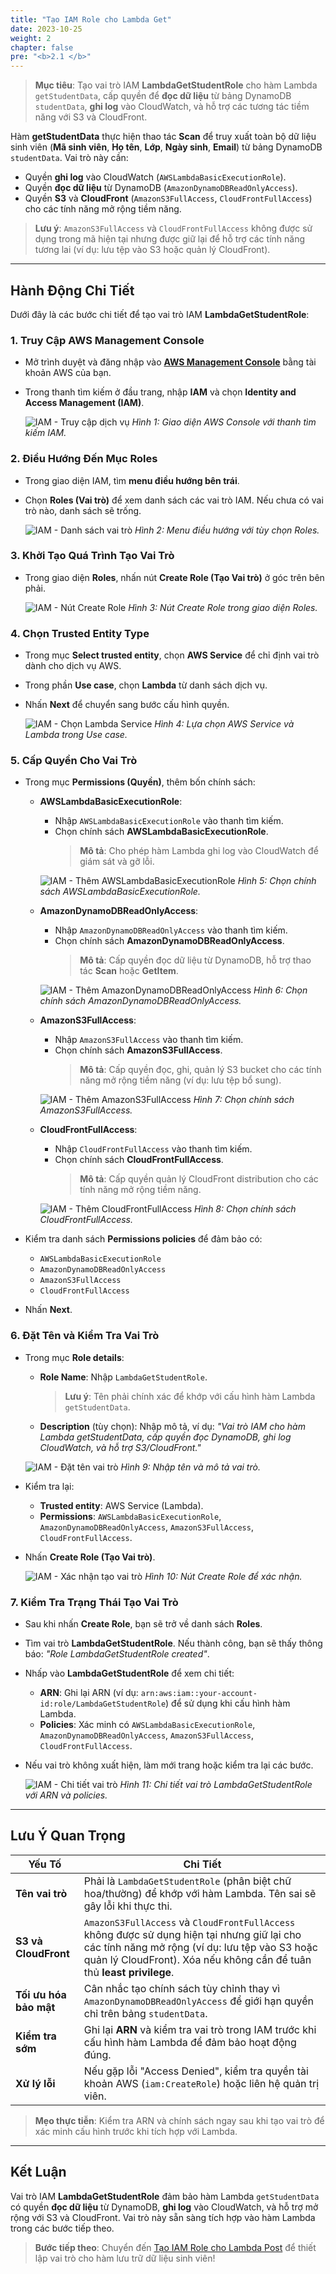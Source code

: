 ```yaml
---
title: "Tạo IAM Role cho Lambda Get"
date: 2023-10-25
weight: 2
chapter: false
pre: "<b>2.1 </b>"
---
```



> **Mục tiêu**: Tạo vai trò IAM **LambdaGetStudentRole** cho hàm Lambda `getStudentData`, cấp quyền để **đọc dữ liệu** từ bảng DynamoDB `studentData`, **ghi log** vào CloudWatch, và hỗ trợ các tương tác tiềm năng với S3 và CloudFront.

Hàm **getStudentData** thực hiện thao tác **Scan** để truy xuất toàn bộ dữ liệu sinh viên (**Mã sinh viên**, **Họ tên**, **Lớp**, **Ngày sinh**, **Email**) từ bảng DynamoDB `studentData`. Vai trò này cần:  
- Quyền **ghi log** vào CloudWatch (`AWSLambdaBasicExecutionRole`).  
- Quyền **đọc dữ liệu** từ DynamoDB (`AmazonDynamoDBReadOnlyAccess`).  
- Quyền **S3** và **CloudFront** (`AmazonS3FullAccess`, `CloudFrontFullAccess`) cho các tính năng mở rộng tiềm năng.  

> **Lưu ý**: `AmazonS3FullAccess` và `CloudFrontFullAccess` không được sử dụng trong mã hiện tại nhưng được giữ lại để hỗ trợ các tính năng tương lai (ví dụ: lưu tệp vào S3 hoặc quản lý CloudFront).

---

## Hành Động Chi Tiết

Dưới đây là các bước chi tiết để tạo vai trò IAM **LambdaGetStudentRole**:

### 1. Truy Cập AWS Management Console
- Mở trình duyệt và đăng nhập vào **[AWS Management Console](https://console.aws.amazon.com)** bằng tài khoản AWS của bạn.
- Trong thanh tìm kiếm ở đầu trang, nhập **IAM** và chọn **Identity and Access Management (IAM)**.

  ![IAM - Truy cập dịch vụ](/images/1-iam-role/get-student/iam-role-get-student-01.png)
  *Hình 1: Giao diện AWS Console với thanh tìm kiếm IAM.*

### 2. Điều Hướng Đến Mục Roles
- Trong giao diện IAM, tìm **menu điều hướng bên trái**.
- Chọn **Roles (Vai trò)** để xem danh sách các vai trò IAM. Nếu chưa có vai trò nào, danh sách sẽ trống.

  ![IAM - Danh sách vai trò](/images/1-iam-role/get-student/iam-role-get-student-02.png)
  *Hình 2: Menu điều hướng với tùy chọn Roles.*

### 3. Khởi Tạo Quá Trình Tạo Vai Trò
- Trong giao diện **Roles**, nhấn nút **Create Role (Tạo Vai trò)** ở góc trên bên phải.

  ![IAM - Nút Create Role](/images/1-iam-role/get-student/iam-role-get-student-03.png)
  *Hình 3: Nút Create Role trong giao diện Roles.*

### 4. Chọn Trusted Entity Type
- Trong mục **Select trusted entity**, chọn **AWS Service** để chỉ định vai trò dành cho dịch vụ AWS.
- Trong phần **Use case**, chọn **Lambda** từ danh sách dịch vụ.
- Nhấn **Next** để chuyển sang bước cấu hình quyền.

  ![IAM - Chọn Lambda Service](/images/1-iam-role/get-student/iam-role-get-student-04.png)
  *Hình 4: Lựa chọn AWS Service và Lambda trong Use case.*

### 5. Cấp Quyền Cho Vai Trò
- Trong mục **Permissions (Quyền)**, thêm bốn chính sách:
  - **AWSLambdaBasicExecutionRole**:
    - Nhập `AWSLambdaBasicExecutionRole` vào thanh tìm kiếm.
    - Chọn chính sách **AWSLambdaBasicExecutionRole**.  
      > **Mô tả**: Cho phép hàm Lambda ghi log vào CloudWatch để giám sát và gỡ lỗi.

    ![IAM - Thêm AWSLambdaBasicExecutionRole](/images/1-iam-role/get-student/iam-role-get-student-05.png)
    *Hình 5: Chọn chính sách AWSLambdaBasicExecutionRole.*

  - **AmazonDynamoDBReadOnlyAccess**:
    - Nhập `AmazonDynamoDBReadOnlyAccess` vào thanh tìm kiếm.
    - Chọn chính sách **AmazonDynamoDBReadOnlyAccess**.  
      > **Mô tả**: Cấp quyền đọc dữ liệu từ DynamoDB, hỗ trợ thao tác **Scan** hoặc **GetItem**.

    ![IAM - Thêm AmazonDynamoDBReadOnlyAccess](/images/1-iam-role/get-student/iam-role-get-student-06.png)
    *Hình 6: Chọn chính sách AmazonDynamoDBReadOnlyAccess.*

  - **AmazonS3FullAccess**:
    - Nhập `AmazonS3FullAccess` vào thanh tìm kiếm.
    - Chọn chính sách **AmazonS3FullAccess**.  
      > **Mô tả**: Cấp quyền đọc, ghi, quản lý S3 bucket cho các tính năng mở rộng tiềm năng (ví dụ: lưu tệp bổ sung).

    ![IAM - Thêm AmazonS3FullAccess](/images/1-iam-role/get-student/iam-role-get-student-07.png)
    *Hình 7: Chọn chính sách AmazonS3FullAccess.*

  - **CloudFrontFullAccess**:
    - Nhập `CloudFrontFullAccess` vào thanh tìm kiếm.
    - Chọn chính sách **CloudFrontFullAccess**.  
      > **Mô tả**: Cấp quyền quản lý CloudFront distribution cho các tính năng mở rộng tiềm năng.

    ![IAM - Thêm CloudFrontFullAccess](/images/1-iam-role/get-student/iam-role-get-student-08.png)
    *Hình 8: Chọn chính sách CloudFrontFullAccess.*

- Kiểm tra danh sách **Permissions policies** để đảm bảo có:  
  - `AWSLambdaBasicExecutionRole`  
  - `AmazonDynamoDBReadOnlyAccess`  
  - `AmazonS3FullAccess`  
  - `CloudFrontFullAccess`  
- Nhấn **Next**.

### 6. Đặt Tên và Kiểm Tra Vai Trò
- Trong mục **Role details**:
  - **Role Name**: Nhập `LambdaGetStudentRole`.  
    > **Lưu ý**: Tên phải chính xác để khớp với cấu hình hàm Lambda `getStudentData`.
  - **Description** (tùy chọn): Nhập mô tả, ví dụ: _"Vai trò IAM cho hàm Lambda getStudentData, cấp quyền đọc DynamoDB, ghi log CloudWatch, và hỗ trợ S3/CloudFront."_

  ![IAM - Đặt tên vai trò](/images/1-iam-role/get-student/iam-role-get-student-09.png)
  *Hình 9: Nhập tên và mô tả vai trò.*

- Kiểm tra lại:
  - **Trusted entity**: AWS Service (Lambda).
  - **Permissions**: `AWSLambdaBasicExecutionRole`, `AmazonDynamoDBReadOnlyAccess`, `AmazonS3FullAccess`, `CloudFrontFullAccess`.
- Nhấn **Create Role (Tạo Vai trò)**.

  ![IAM - Xác nhận tạo vai trò](/images/1-iam-role/get-student/iam-role-get-student-10.png)
  *Hình 10: Nút Create Role để xác nhận.*

### 7. Kiểm Tra Trạng Thái Tạo Vai Trò
- Sau khi nhấn **Create Role**, bạn sẽ trở về danh sách **Roles**.
- Tìm vai trò **LambdaGetStudentRole**. Nếu thành công, bạn sẽ thấy thông báo: _"Role LambdaGetStudentRole created"_.
- Nhấp vào **LambdaGetStudentRole** để xem chi tiết:
  - **ARN**: Ghi lại ARN (ví dụ: `arn:aws:iam::your-account-id:role/LambdaGetStudentRole`) để sử dụng khi cấu hình hàm Lambda.
  - **Policies**: Xác minh có `AWSLambdaBasicExecutionRole`, `AmazonDynamoDBReadOnlyAccess`, `AmazonS3FullAccess`, `CloudFrontFullAccess`.
- Nếu vai trò không xuất hiện, làm mới trang hoặc kiểm tra lại các bước.

  ![IAM - Chi tiết vai trò](/images/1-iam-role/get-student/iam-role-get-student-11.png)
  *Hình 11: Chi tiết vai trò LambdaGetStudentRole với ARN và policies.*

---

## Lưu Ý Quan Trọng

| **Yếu Tố** | **Chi Tiết** |
|------------|--------------|
| **Tên vai trò** | Phải là `LambdaGetStudentRole` (phân biệt chữ hoa/thường) để khớp với hàm Lambda. Tên sai sẽ gây lỗi khi thực thi. |
| **S3 và CloudFront** | `AmazonS3FullAccess` và `CloudFrontFullAccess` không được sử dụng hiện tại nhưng giữ lại cho các tính năng mở rộng (ví dụ: lưu tệp vào S3 hoặc quản lý CloudFront). Xóa nếu không cần để tuân thủ **least privilege**. |
| **Tối ưu hóa bảo mật** | Cân nhắc tạo chính sách tùy chỉnh thay vì `AmazonDynamoDBReadOnlyAccess` để giới hạn quyền chỉ trên bảng `studentData`. |
| **Kiểm tra sớm** | Ghi lại **ARN** và kiểm tra vai trò trong IAM trước khi cấu hình hàm Lambda để đảm bảo hoạt động đúng. |
| **Xử lý lỗi** | Nếu gặp lỗi "Access Denied", kiểm tra quyền tài khoản AWS (`iam:CreateRole`) hoặc liên hệ quản trị viên. |

> **Mẹo thực tiễn**: Kiểm tra ARN và chính sách ngay sau khi tạo vai trò để xác minh cấu hình trước khi tích hợp với Lambda.

---

## Kết Luận

Vai trò IAM **LambdaGetStudentRole** đảm bảo hàm Lambda `getStudentData` có quyền **đọc dữ liệu** từ DynamoDB, **ghi log** vào CloudWatch, và hỗ trợ mở rộng với S3 và CloudFront. Vai trò này sẵn sàng tích hợp vào hàm Lambda trong các bước tiếp theo.

> **Bước tiếp theo**: Chuyển đến [Tạo IAM Role cho Lambda Post](/2-Prerequiste/2.2-create-iam-role-for-lambda-post/) để thiết lập vai trò cho hàm lưu trữ dữ liệu sinh viên!